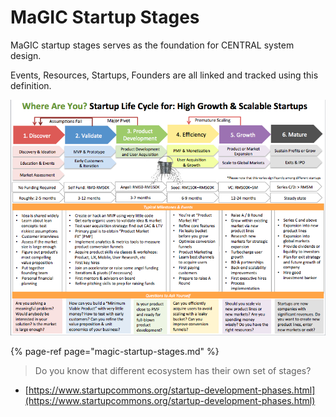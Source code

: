 # MaGIC Startup Stages

MaGIC startup stages serves as the foundation for CENTRAL system design. 

Events, Resources, Startups, Founders are all linked and tracked using this definition.

![](.gitbook/assets/c8edcbe1079bbc4d7d07e730092fde41.png)

{% page-ref page="magic-startup-stages.md" %}

> Do you know that different ecosystem has their own set of stages?

* [https://www.startupcommons.org/startup-development-phases.html](https://www.startupcommons.org/startup-development-phases.html)

